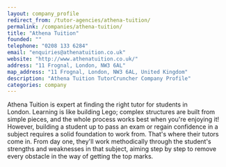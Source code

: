 ```yaml
---
layout: company_profile
redirect_from: /tutor-agencies/athena-tuition/
permalink: /companies/athena-tuition/
title: "Athena Tuition"
founded: ""
telephone: "0208 133 6284"
email: "enquiries@athenatuition.co.uk"
website: "http://www.athenatuition.co.uk/"
address: "11 Frognal, London, NW3 6AL"
map_address: "11 Frognal, London, NW3 6AL, United Kingdom"
description: "Athena Tuition TutorCruncher Company Profile"
categories: company
---
```

Athena Tuition is expert at finding the right tutor for students in London. Learning is like building Lego; complex
structures are built from simple pieces, and the whole process works best when you're enjoying it! However, building a
student up to pass an exam or regain confidence in a subject requires a solid foundation to work from. That's where
their tutors come in. From day one, they'll work methodically through the student's strengths and weaknesses in that
subject, aiming step by step to remove every obstacle in the way of getting the top marks.
